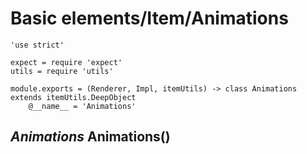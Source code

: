 Basic elements/Item/Animations
==============================

	'use strict'

	expect = require 'expect'
	utils = require 'utils'

	module.exports = (Renderer, Impl, itemUtils) -> class Animations extends itemUtils.DeepObject
		@__name__ = 'Animations'

*Animations* Animations()
-------------------------
